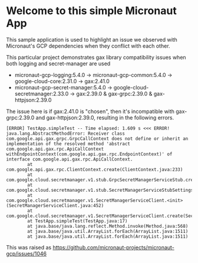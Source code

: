 Welcome to this simple Micronaut App
==============================================

This sample application is used to highlight an issue we observed with Micronaut's GCP
dependencies when they conflict with each other.

This particular project demonstrates gax library compatibility issues when both logging and secret-manager are used
 - micronaut-gcp-logging:5.4.0 -> micronaut-gcp-common:5.4.0 -> google-cloud-core:2.31.0 -> gax:2.41.0
 - micronaut-gcp-secret-manager:5.4.0 -> google-cloud-secretmanager:2.33.0 -> gax:2.39.0 & gax-grpc:2.39.0 & gax-httpjson:2.39.0

The issue here is if gax:2.41.0 is "chosen", then it's incompatible with gax-grpc:2.39.0 and gax-httpjson:2.39.0,
resulting in the following errors.

```
[ERROR] TestApp.simpleTest -- Time elapsed: 1.609 s <<< ERROR!
java.lang.AbstractMethodError: Receiver class com.google.api.gax.grpc.GrpcCallContext does not define or inherit an implementation of the resolved method 'abstract com.google.api.gax.rpc.ApiCallContext withEndpointContext(com.google.api.gax.rpc.EndpointContext)' of interface com.google.api.gax.rpc.ApiCallContext.
        at com.google.api.gax.rpc.ClientContext.create(ClientContext.java:233)
        at com.google.cloud.secretmanager.v1.stub.GrpcSecretManagerServiceStub.create(GrpcSecretManagerServiceStub.java:248)
        at com.google.cloud.secretmanager.v1.stub.SecretManagerServiceStubSettings.createStub(SecretManagerServiceStubSettings.java:349)
        at com.google.cloud.secretmanager.v1.SecretManagerServiceClient.<init>(SecretManagerServiceClient.java:452)
        at com.google.cloud.secretmanager.v1.SecretManagerServiceClient.create(SecretManagerServiceClient.java:434)
        at TestApp.simpleTest(TestApp.java:17)
        at java.base/java.lang.reflect.Method.invoke(Method.java:568)
        at java.base/java.util.ArrayList.forEach(ArrayList.java:1511)
        at java.base/java.util.ArrayList.forEach(ArrayList.java:1511)
```

This was raised as https://github.com/micronaut-projects/micronaut-gcp/issues/1046